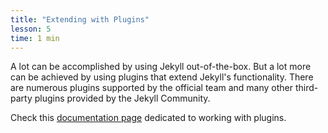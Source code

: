 ```yaml
---
title: "Extending with Plugins"
lesson: 5
time: 1 min
---
```


A lot can be accomplished by using Jekyll out-of-the-box. But a lot more can be achieved by using plugins that extend Jekyll's functionality. There are numerous plugins supported by the official team and many other third-party plugins provided by the Jekyll Community.

Check this [documentation page](https://jekyllrb.com/docs/plugins/) dedicated to working with plugins.
